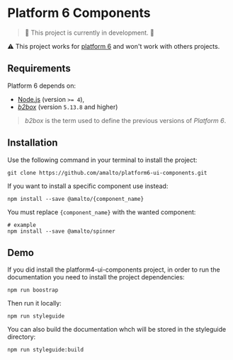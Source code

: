 # Platform 6 Components

> :construction: This project is currently in development. :construction:

:warning: This project works for [platform 6](https://github.com/amalto/platform6-wiki) and won't work with others projects.

## Requirements

Platform 6 depends on:

- [Node.js](https://nodejs.org/en/) (version `>= 4`),
- [_b2box_](https://github.com/amalto/platform6-wiki/blob/master/glossary.md#b2box) (version `5.13.8` and higher)

> _b2box_ is the term used to define the previous versions of _Platform 6_.

## Installation

Use the following command in your terminal to install the project:

```terminal
git clone https://github.com/amalto/platform6-ui-components.git
```

If you want to install a specific component use instead:

```terminal
npm install --save @amalto/{component_name}
```

You must replace `{component_name}` with the wanted component:
```terminal
# example
npm install --save @amalto/spinner
```

## Demo

If you did install the platform4-ui-components project, in order to run the documentation you need to install the project dependencies:

```terminal
npm run boostrap
```

Then run it locally:
```terminal
npm run styleguide
```

You can also build the documentation whch will be stored in the styleguide directory:
```terminal
npm run styleguide:build
```
